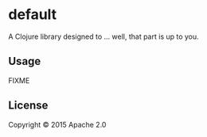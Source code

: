# default

A Clojure library designed to ... well, that part is up to you.

## Usage

FIXME

## License

Copyright © 2015 Apache 2.0
